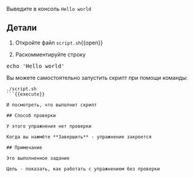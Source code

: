 Выведите в консоль `Hello world`

## Детали

1) Откройте файл `script.sh`{{open}}

2) Раскомментируйте строку

<pre class="file" data-filename="./script.sh" data-target="insert" data-marker="# echo 'Hello world'">
echo 'Hello world'
</pre>

Вы можете самостоятельно запустить скрипт при помощи команды:

```
./script.sh
```{{execute}}

И посмотреть, что выполнит скрипт

## Способ проверки

У этого упражнения нет проверки

Когда вы нажмёте **Завершить** - упражнение закроется

## Примечание

Это выполненное задание

Цель - показать, как работать с упражнением без проверки
